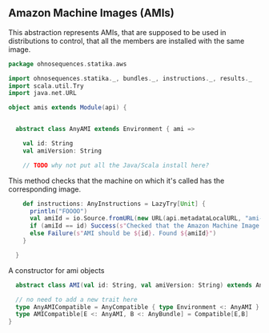 
## Amazon Machine Images (AMIs)

This abstraction represents AMIs, that are supposed to be used in distributions
to control, that all the members are installed with the same image.


```scala
package ohnosequences.statika.aws

import ohnosequences.statika._, bundles._, instructions._, results._
import scala.util.Try
import java.net.URL

object amis extends Module(api) {


  abstract class AnyAMI extends Environment { ami =>

    val id: String
    val amiVersion: String

    // TODO why not put all the Java/Scala install here?

```

This method checks that the machine on which it's called has the corresponding image.

```scala
    def instructions: AnyInstructions = LazyTry[Unit] {
      println("FOOOO")
      val amiId = io.Source.fromURL(new URL(api.metadataLocalURL, "ami-id")).mkString
      if (amiId == id) Success(s"Checked that the Amazon Machine Image id is ${id}", ())
      else Failure(s"AMI should be ${id}. Found ${amiId}")
    }

  }
```

A constructor for ami objects

```scala
  abstract class AMI(val id: String, val amiVersion: String) extends AnyAMI

  // no need to add a new trait here
  type AnyAMICompatible = AnyCompatible { type Environment <: AnyAMI }
  type AMICompatible[E <: AnyAMI, B <: AnyBundle] = Compatible[E,B]
}

```




[main/scala/amazonLinuxAMIs.scala]: amazonLinuxAMIs.scala.md
[main/scala/amis.scala]: amis.scala.md
[main/scala/api.scala]: api.scala.md